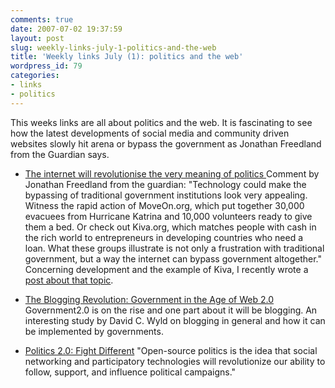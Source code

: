 ```yaml
---
comments: true
date: 2007-07-02 19:37:59
layout: post
slug: weekly-links-july-1-politics-and-the-web
title: 'Weekly links July (1): politics and the web'
wordpress_id: 79
categories:
- links
- politics
---
```


This weeks links are all about politics and the web. It is fascinating to see how the latest developments of social media and community driven websites slowly hit arena or bypass the government as Jonathan Freedland from the Guardian says.



	
  * [The internet will revolutionise the very meaning of politics ](http://www.guardian.co.uk/Columnists/Column/0,,2090994,00.html)
Comment by Jonathan Freedland from the guardian: "Technology could make the bypassing of traditional government institutions look very appealing. Witness the rapid action of MoveOn.org, which put together 30,000 evacuees from Hurricane Katrina and 10,000 volunteers ready to give them a bed. Or check out Kiva.org, which matches people with cash in the rich world to entrepreneurs in developing countries who need a loan. What these groups illustrate is not only a frustration with traditional government, but a way the internet can bypass government altogether." Concerning development and the example of Kiva, I recently wrote a [post about that topic](http://blog.web2fordev.net/2007/07/01/what-effects-does-web20-have-on-development-aid/).

	
  * [The Blogging Revolution: Government in the Age of Web 2.0](http://www.businessofgovernment.org/main/publications/grant_reports/details/index.asp?gid=291)
Government2.0 is on the rise and one part about it will be blogging. An interesting study by David C. Wyld on  blogging in general and how it can be implemented by governments.

	
  * [Politics 2.0: Fight Different](http://www.motherjones.com/news/feature/2007/07/fight_different.html?src=email&hed_20070627_ts1_politics20)
"Open-source politics is the idea that social networking and participatory technologies will revolutionize our ability to follow, support, and influence political campaigns."


